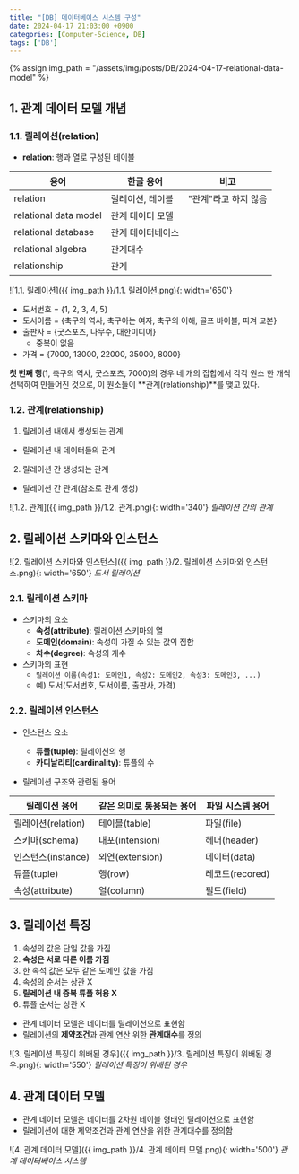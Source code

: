 ```yaml
---
title: "[DB] 데이터베이스 시스템 구성"
date: 2024-04-17 21:03:00 +0900
categories: [Computer-Science, DB]
tags: ['DB']
---
```

{% assign img_path = "/assets/img/posts/DB/2024-04-17-relational-data-model" %}



## 1. 관계 데이터 모델 개념

### 1.1. 릴레이션(relation)

- **relation**: 행과 열로 구성된 테이블

| 용어                  | 한글 용어         | 비고                 |
| --------------------- | ----------------- | -------------------- |
| relation              | 릴레이션, 테이블  | "관계"라고 하지 않음 |
| relational data model | 관계 데이터 모델  |                      |
| relational database   | 관계 데이터베이스 |                      |
| relational algebra    | 관계대수          |                      |
| relationship          | 관계              |                      |

![1.1. 릴레이션]({{ img_path }}/1.1. 릴레이션.png){: width='650'}

- 도서번호 	= {1, 2, 3, 4, 5}
- 도서이름 	= {축구의 역사, 축구아는 여자, 축구의 이해, 골프 바이블, 피겨 교본}
- 출판사 	= {굿스포츠, 나무수, 대한미디어}
  - 중복이 없음
- 가격 		= {7000, 13000, 22000, 35000, 8000}

**첫 번째 행**(1, 축구의 역사, 굿스포츠, 7000)의 경우 네 개의 집합에서 각각 원소 한 개씩 선택하여 만들어진 것으로, 이 원소들이 **관계(relationship)**를 맺고 있다.

### 1.2. 관계(relationship)

1. 릴레이션 내에서 생성되는 관계
  - 릴레이션 내 데이터들의 관계
2. 릴레이션 간 생성되는 관계
  - 릴레이션 간 관계(참조로 관계 생성)

![1.2. 관계]({{ img_path }}/1.2. 관계.png){: width='340'}
_릴레이션 간의 관계_



## 2. 릴레이션 스키마와 인스턴스

![2. 릴레이션 스키마와 인스턴스]({{ img_path }}/2. 릴레이션 스키마와 인스턴스.png){: width='650'}
_도서 릴레이션_

### 2.1. 릴레이션 스키마

- 스키마의 요소
  - **속성(attribute)**: 릴레이션 스키마의 열
  - **도메인(domain)**: 속성이 가질 수 있는 값의 집합
  - **차수(degree)**: 속성의 개수
- 스키마의 표현
  - `릴레이션 이름(속성1: 도메인1, 속성2: 도메인2, 속성3: 도메인3, ...)`
  - 예) 도서(도서번호, 도서이름, 출판사, 가격)

### 2.2. 릴레이션 인스턴스

- 인스턴스 요소
  - **튜플(tuple)**: 릴레이션의 행
  - **카디날리티(cardinality)**: 튜플의 수

- 릴레이션 구조와 관련된 용어

| 릴레이션 용어      | 같은 의미로 통용되는 용어 | 파일 시스템 용어 |
| ------------------ | ------------------------- | ---------------- |
| 릴레이션(relation) | 테이블(table)             | 파일(file)       |
| 스키마(schema)     | 내포(intension)           | 헤더(header)     |
| 인스턴스(instance) | 외연(extension)           | 데이터(data)     |
| 튜플(tuple)        | 행(row)                   | 레코드(recored)  |
| 속성(attribute)    | 열(column)                | 필드(field)      |



## 3. 릴레이션 특징

1. 속성의 값은 단일 값을 가짐
2. **속성은 서로 다른 이름 가짐**
3. 한 속석 값은 모두 같은 도메인 값을 가짐
4. 속성의 순서는 상관 X
5. **릴레이션 내 중복 튜플 허용 X**
6. 튜플 순서는 상관 X
  - 관계 데이터 모델은 데이터를 릴레이션으로 표현함
  - 릴레이션의 **제약조건**과 관계 연산 위한 **관계대수**를 정의

![3. 릴레이션 특징이 위배된 경우]({{ img_path }}/3. 릴레이션 특징이 위배된 경우.png){: width='550'}
_릴레이션 특징이 위배된 경우_



## 4. 관계 데이터 모델

- 관계 데이터 모델은 데이터를 2차원 테이블 형태인 릴레이션으로 표현함
- 릴레이션에 대한 제약조건과 관계 연산을 위한 관계대수를 정의함

![4. 관계 데이터 모델]({{ img_path }}/4. 관계 데이터 모델.png){: width='500'}
_관계 데이터베이스 시스템_